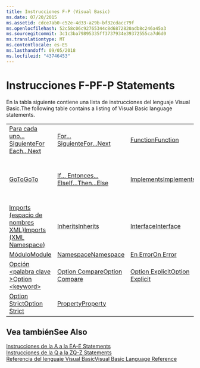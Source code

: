 ```yaml
---
title: Instrucciones F-P (Visual Basic)
ms.date: 07/20/2015
ms.assetid: cdce7ab0-c52e-4d33-a29b-bf32cdacc79f
ms.openlocfilehash: 52c58c06c92765344c8d6872820adb8c246a45a3
ms.sourcegitcommit: 3c1c3ba79895335ff3737934e39372555ca7d6d0
ms.translationtype: MT
ms.contentlocale: es-ES
ms.lasthandoff: 09/05/2018
ms.locfileid: "43746453"
---
```

# <a name="f-p-statements"></a><span data-ttu-id="adc2f-102">Instrucciones F-P</span><span class="sxs-lookup"><span data-stu-id="adc2f-102">F-P Statements</span></span>
<span data-ttu-id="adc2f-103">En la tabla siguiente contiene una lista de instrucciones del lenguaje Visual Basic.</span><span class="sxs-lookup"><span data-stu-id="adc2f-103">The following table contains a listing of Visual Basic language statements.</span></span>  
  
|||||  
|---|---|---|---|  
|[<span data-ttu-id="adc2f-104">Para cada uno... Siguiente</span><span class="sxs-lookup"><span data-stu-id="adc2f-104">For Each...Next</span></span>](../../../visual-basic/language-reference/statements/for-each-next-statement.md)|[<span data-ttu-id="adc2f-105">For... Siguiente</span><span class="sxs-lookup"><span data-stu-id="adc2f-105">For...Next</span></span>](../../../visual-basic/language-reference/statements/for-next-statement.md)|[<span data-ttu-id="adc2f-106">Function</span><span class="sxs-lookup"><span data-stu-id="adc2f-106">Function</span></span>](../../../visual-basic/language-reference/statements/function-statement.md)|[<span data-ttu-id="adc2f-107">Get</span><span class="sxs-lookup"><span data-stu-id="adc2f-107">Get</span></span>](../../../visual-basic/language-reference/statements/get-statement.md)|  
|[<span data-ttu-id="adc2f-108">GoTo</span><span class="sxs-lookup"><span data-stu-id="adc2f-108">GoTo</span></span>](../../../visual-basic/language-reference/statements/goto-statement.md)|[<span data-ttu-id="adc2f-109">If... Entonces... Else</span><span class="sxs-lookup"><span data-stu-id="adc2f-109">If...Then...Else</span></span>](../../../visual-basic/language-reference/statements/if-then-else-statement.md)|[<span data-ttu-id="adc2f-110">Implements</span><span class="sxs-lookup"><span data-stu-id="adc2f-110">Implements</span></span>](../../../visual-basic/language-reference/statements/implements-statement.md)|[<span data-ttu-id="adc2f-111">Imports (espacio de nombres y tipo .NET)</span><span class="sxs-lookup"><span data-stu-id="adc2f-111">Imports (.NET Namespace and Type)</span></span>](../../../visual-basic/language-reference/statements/imports-statement-net-namespace-and-type.md)|  
|[<span data-ttu-id="adc2f-112">Imports (espacio de nombres XML)</span><span class="sxs-lookup"><span data-stu-id="adc2f-112">Imports (XML Namespace)</span></span>](../../../visual-basic/language-reference/statements/imports-statement-xml-namespace.md)|[<span data-ttu-id="adc2f-113">Inherits</span><span class="sxs-lookup"><span data-stu-id="adc2f-113">Inherits</span></span>](../../../visual-basic/language-reference/statements/inherits-statement.md)|[<span data-ttu-id="adc2f-114">Interface</span><span class="sxs-lookup"><span data-stu-id="adc2f-114">Interface</span></span>](../../../visual-basic/language-reference/statements/interface-statement.md)|[<span data-ttu-id="adc2f-115">Mid</span><span class="sxs-lookup"><span data-stu-id="adc2f-115">Mid</span></span>](../../../visual-basic/language-reference/statements/mid-statement.md)|  
|[<span data-ttu-id="adc2f-116">Módulo</span><span class="sxs-lookup"><span data-stu-id="adc2f-116">Module</span></span>](../../../visual-basic/language-reference/statements/module-statement.md)|[<span data-ttu-id="adc2f-117">Namespace</span><span class="sxs-lookup"><span data-stu-id="adc2f-117">Namespace</span></span>](../../../visual-basic/language-reference/statements/namespace-statement.md)|[<span data-ttu-id="adc2f-118">En Error</span><span class="sxs-lookup"><span data-stu-id="adc2f-118">On Error</span></span>](../../../visual-basic/language-reference/statements/on-error-statement.md)|[<span data-ttu-id="adc2f-119">Operator</span><span class="sxs-lookup"><span data-stu-id="adc2f-119">Operator</span></span>](../../../visual-basic/language-reference/statements/operator-statement.md)|  
|[<span data-ttu-id="adc2f-120">Opción \<palabra clave ></span><span class="sxs-lookup"><span data-stu-id="adc2f-120">Option \<keyword></span></span>](../../../visual-basic/language-reference/statements/option-keyword-statement.md)|[<span data-ttu-id="adc2f-121">Option Compare</span><span class="sxs-lookup"><span data-stu-id="adc2f-121">Option Compare</span></span>](../../../visual-basic/language-reference/statements/option-compare-statement.md)|[<span data-ttu-id="adc2f-122">Option Explicit</span><span class="sxs-lookup"><span data-stu-id="adc2f-122">Option Explicit</span></span>](../../../visual-basic/language-reference/statements/option-explicit-statement.md)|[<span data-ttu-id="adc2f-123">Option Infer</span><span class="sxs-lookup"><span data-stu-id="adc2f-123">Option Infer</span></span>](../../../visual-basic/language-reference/statements/option-infer-statement.md)|  
|[<span data-ttu-id="adc2f-124">Option Strict</span><span class="sxs-lookup"><span data-stu-id="adc2f-124">Option Strict</span></span>](../../../visual-basic/language-reference/statements/option-strict-statement.md)|[<span data-ttu-id="adc2f-125">Property</span><span class="sxs-lookup"><span data-stu-id="adc2f-125">Property</span></span>](../../../visual-basic/language-reference/statements/property-statement.md)|||  
  
## <a name="see-also"></a><span data-ttu-id="adc2f-126">Vea también</span><span class="sxs-lookup"><span data-stu-id="adc2f-126">See Also</span></span>  
 [<span data-ttu-id="adc2f-127">Instrucciones de la A a la E</span><span class="sxs-lookup"><span data-stu-id="adc2f-127">A-E Statements</span></span>](../../../visual-basic/language-reference/statements/a-e-statements.md)  
 [<span data-ttu-id="adc2f-128">Instrucciones de la Q a la Z</span><span class="sxs-lookup"><span data-stu-id="adc2f-128">Q-Z Statements</span></span>](../../../visual-basic/language-reference/statements/q-z-statements.md)  
 [<span data-ttu-id="adc2f-129">Referencia del lenguaje Visual Basic</span><span class="sxs-lookup"><span data-stu-id="adc2f-129">Visual Basic Language Reference</span></span>](../../../visual-basic/language-reference/index.md)
